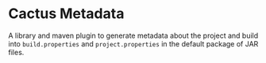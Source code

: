 Cactus Metadata
===============

A library and maven plugin to generate metadata about the project and build into
`build.properties` and `project.properties` in the default package of JAR files.

